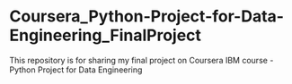 # Coursera_Python-Project-for-Data-Engineering_FinalProject
This repository is for sharing my final project on Coursera IBM course - Python Project for Data Engineering
